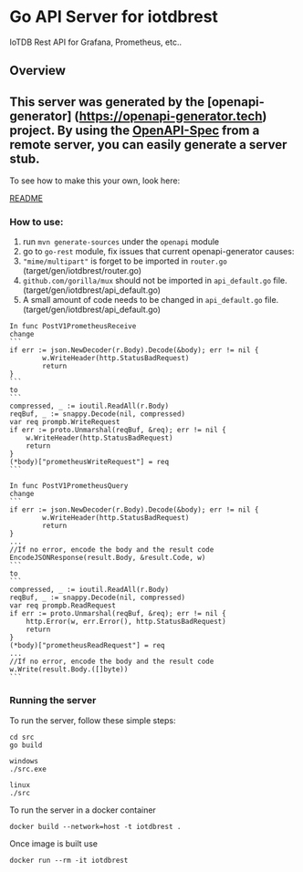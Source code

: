 <!--

    Licensed to the Apache Software Foundation (ASF) under one
    or more contributor license agreements.  See the NOTICE file
    distributed with this work for additional information
    regarding copyright ownership.  The ASF licenses this file
    to you under the Apache License, Version 2.0 (the
    "License"); you may not use this file except in compliance
    with the License.  You may obtain a copy of the License at

        http://www.apache.org/licenses/LICENSE-2.0

    Unless required by applicable law or agreed to in writing,
    software distributed under the License is distributed on an
    "AS IS" BASIS, WITHOUT WARRANTIES OR CONDITIONS OF ANY
    KIND, either express or implied.  See the License for the
    specific language governing permissions and limitations
    under the License.

-->
<!-- generate by openapi and modified manually-->

# Go API Server for iotdbrest

IoTDB Rest API for Grafana, Prometheus, etc..

## Overview
This server was generated by the [openapi-generator]
(https://openapi-generator.tech) project.
By using the [OpenAPI-Spec](https://github.com/OAI/OpenAPI-Specification) from a remote server, you can easily generate a server stub.  
-

To see how to make this your own, look here:

[README](https://openapi-generator.tech)


### How to use:

1. run `mvn generate-sources` under the `openapi` module
2. go to `go-rest` module, fix issues that current openapi-generator causes:
  1. `"mime/multipart"` is forget to be imported in `router.go` (target/gen/iotdbrest/router.go)
  2. `github.com/gorilla/mux` should not be imported in `api_default.go` file. (target/gen/iotdbrest/api_default.go)
  3. A small amount of code needs to be changed in `api_default.go` file. (target/gen/iotdbrest/api_default.go)
    
    In func PostV1PrometheusReceive
    change
    ```
    if err := json.NewDecoder(r.Body).Decode(&body); err != nil {
    		w.WriteHeader(http.StatusBadRequest)
    		return
    }
    ```
    to 
    ```  
    compressed, _ := ioutil.ReadAll(r.Body)
    reqBuf, _ := snappy.Decode(nil, compressed)
    var req prompb.WriteRequest
    if err := proto.Unmarshal(reqBuf, &req); err != nil {
    	w.WriteHeader(http.StatusBadRequest)
    	return
    }
    (*body)["prometheusWriteRequest"] = req
    ```
   
    In func PostV1PrometheusQuery
    change
    ```
    if err := json.NewDecoder(r.Body).Decode(&body); err != nil {
    		w.WriteHeader(http.StatusBadRequest)
    		return
    }
    ...
    //If no error, encode the body and the result code
    EncodeJSONResponse(result.Body, &result.Code, w)
    ```
    to 
    ```  
    compressed, _ := ioutil.ReadAll(r.Body)
    reqBuf, _ := snappy.Decode(nil, compressed)
    var req prompb.ReadRequest
    if err := proto.Unmarshal(reqBuf, &req); err != nil {
        http.Error(w, err.Error(), http.StatusBadRequest)
        return
    }
    (*body)["prometheusReadRequest"] = req
    ...
    //If no error, encode the body and the result code
    w.Write(result.Body.([]byte))
    ```
### Running the server
To run the server, follow these simple steps:

```
cd src
go build

windows
./src.exe

linux
./src
```

To run the server in a docker container
```
docker build --network=host -t iotdbrest .
```

Once image is built use
```
docker run --rm -it iotdbrest 
```






